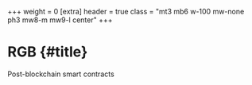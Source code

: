 +++
weight = 0
[extra]
header = true
class = "mt3 mb6 w-100 mw-none ph3 mw8-m mw9-l center"
+++

# RGB {#title}

<div class="subtitle">Post-blockchain smart contracts</div>
